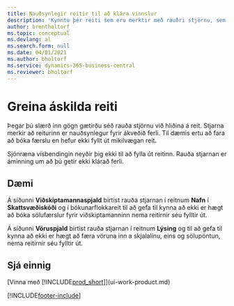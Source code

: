 ```yaml
---
title: Nauðsynlegir reitir til að klára vinnslur
description: 'Kynntu þér reiti sem eru merktir með rauðri stjörnu, sem gefur til kynna að þeir eru nauðsynlegir og það verður að fylla þá út til að klára vinnslu.'
author: brentholtorf
ms.topic: conceptual
ms.devlang: al
ms.search.form: null
ms.date: 04/01/2021
ms.author: bholtorf
ms.service: dynamics-365-business-central
ms.reviewer: bholtorf
---
```

# Greina áskilda reiti

Þegar þú slærð inn gögn gætirðu séð rauða stjörnu við hliðina á reit. Stjarna merkir að reiturinn er nauðsynlegur fyrir ákveðið ferli. Til dæmis ertu að fara að bóka færslu en hefur ekki fyllt út mikilvægan reit.

Sjónræna vísbendingin neyðir þig ekki til að fylla út reitinn. Rauða stjarnan er áminning um að þú getir ekki klárað ferli.

## Dæmi

Á síðunni **Viðskiptamannaspjald** birtist rauða stjarnan í reitnum **Nafn** í **Skattsvæðiskóði** og í bókunarflokkareit til að gefa til kynna að ekki er hægt að bóka sölufærslur fyrir viðskiptamanninn nema reitirnir séu fylltir út.

Á síðunni **Vöruspjald** birtist rauða stjarnan í reitnum **Lýsing** og til að gefa til kynna að ekki er hægt að færa vöruna inn a skjalalínu, eins og sölupöntun, nema reitirnir séu fylltir út.

## Sjá einnig

[Vinna með [!INCLUDE[prod_short](includes/prod_short.md)]](ui-work-product.md)


[!INCLUDE[footer-include](includes/footer-banner.md)]